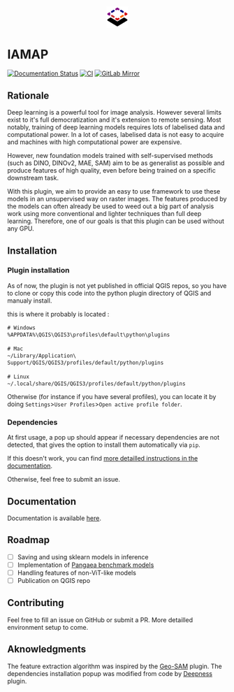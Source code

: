 <p align="center">
<img src="./icons/favicon.svg" width=10% height=10%> 
</p>

# IAMAP

[![Documentation Status](https://app.readthedocs.org/projects/iamap/badge/)](https://iamap.readthedocs.io/en/latest/?badge=latest)
[![CI](https://github.com/umr-amap/iamap/actions/workflows/jobs.yml/badge.svg)](https://github.com/umr-amap/iamap/actions/workflows/jobs.yml)
[![GitLab Mirror](https://img.shields.io/badge/GitLab-Mirror-blue)](https://forge.ird.fr/amap/iamap)


## Rationale

Deep learning is a powerful tool for image analysis. However several limits exist to it's full democratization and it's extension to remote sensing. Most notably, training of deep learning models requires lots of labelised data and computational power. In a lot of cases, labelised data is not easy to acquire and machines with high computational power are expensive.

However, new foundation models trained with self-supervised methods (such as DINO, DINOv2, MAE, SAM) aim to be as generalist as possible and produce features of high quality, even before being trained on a specific downstream task.

With this plugin, we aim to provide an easy to use framework to use these models in an unsupervised way on raster images. The features produced by the models can often already be used to weed out a big part of analysis work using more conventional and lighter techniques than full deep learning. Therefore, one of our goals is that this plugin can be used without any GPU.

## Installation

### Plugin installation

As of now, the plugin is not yet published in official QGIS repos, so you have to clone or copy this code into the python plugin directory of QGIS and manualy install.

this is where it probably is located : 

```
# Windows
%APPDATA%\QGIS\QGIS3\profiles\default\python\plugins

# Mac
~/Library/Application\ Support/QGIS/QGIS3/profiles/default/python/plugins

# Linux
~/.local/share/QGIS/QGIS3/profiles/default/python/plugins

```

Otherwise (for instance if you have several profiles), you can locate it by doing `Settings`>`User Profiles`>`Open active profile folder`.

### Dependencies

At first usage, a pop up should appear if necessary dependencies are not detected, that gives the option to install them automatically via `pip`.

If this doesn't work, you can find [more detailled instructions in the documentation](https://iamap.readthedocs.io/en/latest/installation.html).

Otherwise, feel free to submit an issue.

## Documentation

Documentation is available [here](https://iamap.readthedocs.io/en/latest/).

## Roadmap

- [ ] Saving and using sklearn models in inference
- [ ] Implementation of [Pangaea benchmark models](https://github.com/VMarsocci/pangaea-bench/tree/main)
- [ ] Handling features of non-ViT-like models
- [ ] Publication on QGIS repo

## Contributing

Feel free to fill an issue on GitHub or submit a PR. More detailled environment setup to come.


## Aknowledgments

The feature extraction algorithm was inspired by the [Geo-SAM](https://github.com/coolzhao/Geo-SAM) plugin. The dependencies installation popup was modified from code by [Deepness](https://github.com/PUTvision/qgis-plugin-deepness) plugin.

<!-- ## Citation -->

